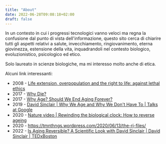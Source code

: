 ```yaml
---
title: "About"
date: 2022-06-28T09:08:18+02:00
draft: false
---
```


In un contesto in cui i progressi tecnologici vanno veloci ma regna la confusione dal punto di vista dell'informazione, questo sito cerca di chiarire tutti gli aspetti relativi a salute, invecchiamento, ringiovanimento, eterna giovinezza, estensione della vita, inquadrandoli nel contesto biologico, evoluzionistico, psicologico ed etico.

Solo laureato in scienze biologiche, ma mi interesso molto anche di etica.

Alcuni link interessanti:

- 2008 - [Life extension, overpopulation and the right to life: against lethal ethics](https://jme.bmj.com/content/34/9/e7)
- 2017 - [Why Die?](https://youtu.be/C25qzDhGLx8)
- 2017 - [Why Age? Should We End Aging Forever?](https://youtu.be/GoJsr4IwCm4)
- 2019 - [David Sinclair | Why We Age and Why We Don't Have To | Talks at Google](https://youtu.be/9nXop2lLDa4)
- 2020 - [Nature video | Rewinding the biological clock: How to reverse ageing](https://youtu.be/ArICnh2Q9EI)
- 2020 - https://tmnthngs.wordpress.com/2020/06/13/the-rj-files/
- 2022 - [Is Aging Reversible? A Scientific Look with David Sinclair | David Sinclair | TEDxBoston](https://youtu.be/cLZEEOZlTzo)
